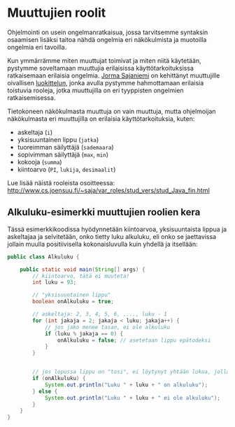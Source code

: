 # Muuttujien roolit

Ohjelmointi on usein ongelmanratkaisua, jossa tarvitsemme syntaksin osaamisen lisäksi taitoa nähdä ongelmia eri näkökulmista ja muotoilla ongelmia eri tavoilla. 

Kun ymmärrämme miten muuttujat toimivat ja miten niitä käytetään, pystymme soveltamaan muuttujia erilaisissa käyttötarkoituksissa ratkaisemaan erilaisia ongelmia. [Jorma Sajaniemi](http://www.cs.joensuu.fi/~saja/var_roles/stud_vers/stud_Java_fin.html) on kehittänyt muuttujille oivallisen [luokittelun](http://www.cs.joensuu.fi/~saja/var_roles/stud_vers/stud_Java_fin.html), jonka avulla pystymme hahmottamaan erilaisia toistuvia rooleja, jotka muuttujilla on eri tyyppisten ongelmien ratkaisemisessa. 

Tietokoneen näkökulmasta muuttuja on vain muuttuja, mutta ohjelmoijan näkökulmasta eri muuttujilla on erilaisia käyttötarkoituksia, kuten:

* askeltaja (`i`)
* yksisuuntainen lippu (`jatka`)
* tuoreimman säilyttäjä (`sademaara`)
* sopivimman säilyttäjä (`max`, `min`)
* kokooja (`summa`)
* kiintoarvo (`PI`, `lukija`, `desimaalit`)

Lue lisää näistä rooleista osoitteessa: http://www.cs.joensuu.fi/~saja/var_roles/stud_vers/stud_Java_fin.html

## Alkuluku-esimerkki muuttujien roolien kera

Tässä esimerkkikoodissa hyödynnetään kiintoarvoa, yksisuuntaista lippua ja askeltajaa ja selvitetään, onko tietty luku alkuluku, eli onko se jaettavissa jollain muulla positiivisella kokonaisluvulla kuin yhdellä ja itsellään:

```java
public class Alkuluku {

    public static void main(String[] args) {
        // kiintoarvo, tätä ei muuteta!
        int luku = 93;

        // "yksisuuntainen lippu"
        boolean onAlkuluku = true;

        // askeltaja: 2, 3, 4, 5, 6, ...., luku - 1
        for (int jakaja = 2; jakaja < luku; jakaja++) {
            // jos jako menee tasan, ei ole alkuluku
            if (luku % jakaja == 0) {
                onAlkuluku = false; // asetetaan lippu epätodeksi
            }
        }


        // jos lopussa lippu on "tosi", ei löytynyt yhtään lukua, jolla jako menisi tasan
        if (onAlkuluku) {
            System.out.println("Luku " + luku + " on alkuluku");
        } else {
            System.out.println("Luku " + luku + " ei ole alkuluku");
        }
    }
}
```
